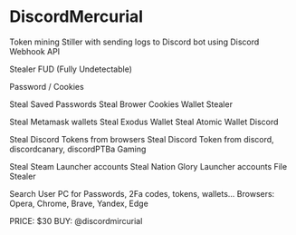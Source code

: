 # DiscordMercurial
Token mining
Stiller with sending logs to Discord bot using Discord Webhook API

Stealer
FUD (Fully Undetectable)

Password / Cookies

Steal Saved Passwords
Steal Brower Cookies
Wallet Stealer

Steal Metamask wallets
Steal Exodus Wallet
Steal Atomic Wallet
Discord

Steal Discord Tokens from browsers
Steal Discord Token from discord, discordcanary, discordPTBa
Gaming

Steal Steam Launcher accounts
Steal Nation Glory Launcher accounts
File Stealer

Search User PC for Passwords, 2Fa codes, tokens, wallets...
Browsers: Opera, Chrome, Brave, Yandex, Edge

PRICE: $30
BUY: @discordmircurial



